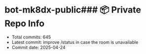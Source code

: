 # bot-mk8dx-public### 📦 Private Repo Info

- Total commits: 645
- Latest commit: improve /status in case the room is unavailable
- Commit date: 2025-04-24
